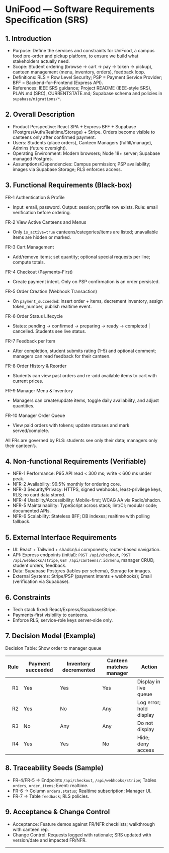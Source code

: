 # UniFood —  Software Requirements Specification (SRS)



## 1. Introduction

- Purpose: Define the services and constraints for UniFood, a campus food pre-order and pickup platform, to ensure we build what stakeholders actually need.
- Scope: Student ordering (browse → cart → pay → token → pickup), canteen management (menu, inventory, orders), feedback loop.
- Definitions: RLS = Row Level Security; PSP = Payment Service Provider; BFF = Backend-for-Frontend (Express API).
- References: IEEE SRS guidance; Project README (IEEE-style SRS), PLAN.md (SRC), CURRENTSTATE.md; Supabase schema and policies in `supabase/migrations/*`.

## 2. Overall Description

- Product Perspective: React SPA + Express BFF + Supabase (Postgres/Auth/Realtime/Storage) + Stripe. Orders become visible to canteens only after confirmed payment.
- Users: Students (place orders), Canteen Managers (fulfill/manage), Admins (future oversight).
- Operating Environment: Modern browsers; Node 18+ server; Supabase managed Postgres.
- Assumptions/Dependencies: Campus permission; PSP availability; images via Supabase Storage; RLS enforces access.

## 3. Functional Requirements (Black-box)

FR-1 Authentication & Profile
- Input: email, password. Output: session; profile row exists. Rule: email verification before ordering.

FR-2 View Active Canteens and Menus
- Only `is_active=true` canteens/categories/items are listed; unavailable items are hidden or marked.

FR-3 Cart Management
- Add/remove items; set quantity; optional special requests per line; compute totals.

FR-4 Checkout (Payments-First)
- Create payment intent. Only on PSP confirmation is an order persisted.

FR-5 Order Creation (Webhook Transaction)
- On `payment_succeeded`: insert order + items, decrement inventory, assign token_number, publish realtime event.

FR-6 Order Status Lifecycle
- States: pending → confirmed → preparing → ready → completed | cancelled. Students see live status.

FR-7 Feedback per Item
- After completion, student submits rating (1–5) and optional comment; managers can read feedback for their canteen.

FR-8 Order History & Reorder
- Students can view past orders and re-add available items to cart with current prices.

FR-9 Manager Menu & Inventory
- Managers can create/update items, toggle daily availability, and adjust quantities.

FR-10 Manager Order Queue
- View paid orders with tokens; update statuses and mark served/complete.

All FRs are governed by RLS: students see only their data; managers only their canteen’s.

## 4. Non-functional Requirements (Verifiable)

- NFR-1 Performance: P95 API read < 300 ms; write < 600 ms under peak.
- NFR-2 Availability: 99.5% monthly for ordering core.
- NFR-3 Security/Privacy: HTTPS, signed webhooks, least-privilege keys, RLS; no card data stored.
- NFR-4 Usability/Accessibility: Mobile-first; WCAG AA via Radix/shadcn.
- NFR-5 Maintainability: TypeScript across stack; lint/CI; modular code; documented APIs.
- NFR-6 Scalability: Stateless BFF; DB indexes; realtime with polling fallback.

## 5. External Interface Requirements

- UI: React + Tailwind + shadcn/ui components; router-based navigation.
- API: Express endpoints (initial): `POST /api/checkout`, `POST /api/webhooks/stripe`, `GET /api/canteens/:id/menu`, manager CRUD, student orders, feedback.
- Data: Supabase Postgres (tables per schema), Storage for images.
- External Systems: Stripe/PSP (payment intents + webhooks); Email (verification via Supabase).

## 6. Constraints

- Tech stack fixed: React/Express/Supabase/Stripe.
- Payments-first visibility to canteens.
- Enforce RLS; service-role keys server-side only.


## 7. Decision Model (Example)

Decision Table: Show order to manager queue

| Rule | Payment succeeded | Inventory decremented | Canteen matches manager | Action                  |
|-----:|-------------------|------------------------|-------------------------|-------------------------|
| R1   | Yes               | Yes                    | Yes                     | Display in live queue   |
| R2   | Yes               | No                     | Any                     | Log error; hold display |
| R3   | No                | Any                    | Any                     | Do not display          |
| R4   | Yes               | Yes                    | No                      | Hide; deny access       |

## 8. Traceability Seeds (Sample)

- FR-4/FR-5 → Endpoints `/api/checkout`, `/api/webhooks/stripe`; Tables `orders`, `order_items`; Event: realtime.
- FR-6 → Column `orders.status`; Realtime subscription; Manager UI.
- FR-7 → Table `feedback`; RLS policies.

## 9. Acceptance & Change Control

- Acceptance: Feature demos against FR/NFR checklists; walkthrough with canteen rep.
- Change Control: Requests logged with rationale; SRS updated with version/date and impacted FR/NFR.

---

